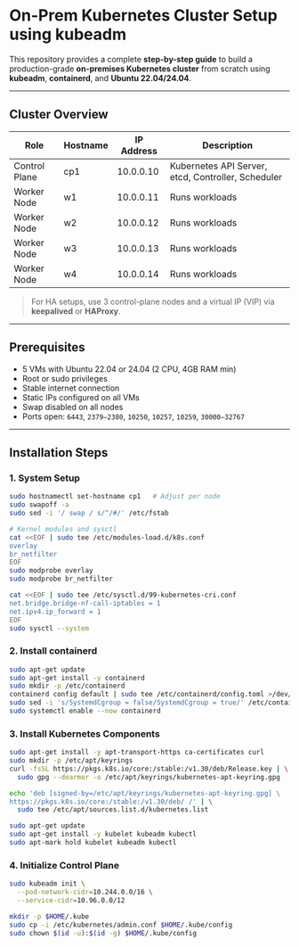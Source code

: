 # On-Prem Kubernetes Cluster Setup using kubeadm

This repository provides a complete **step-by-step guide** to build a production-grade **on-premises Kubernetes cluster** from scratch using **kubeadm**, **containerd**, and **Ubuntu 22.04/24.04**.

---

## Cluster Overview

| Role | Hostname | IP Address | Description |
|------|-----------|-------------|--------------|
| Control Plane | cp1 | 10.0.0.10 | Kubernetes API Server, etcd, Controller, Scheduler |
| Worker Node | w1 | 10.0.0.11 | Runs workloads |
| Worker Node | w2 | 10.0.0.12 | Runs workloads |
| Worker Node | w3 | 10.0.0.13 | Runs workloads |
| Worker Node | w4 | 10.0.0.14 | Runs workloads |

>  For HA setups, use 3 control-plane nodes and a virtual IP (VIP) via **keepalived** or **HAProxy**.

---

## Prerequisites

- 5 VMs with Ubuntu 22.04 or 24.04 (2 CPU, 4GB RAM min)
- Root or sudo privileges
- Stable internet connection
- Static IPs configured on all VMs
- Swap disabled on all nodes
- Ports open: `6443`, `2379–2380`, `10250`, `10257`, `10259`, `30000–32767`

---

## Installation Steps

### 1. System Setup

```bash
sudo hostnamectl set-hostname cp1   # Adjust per node
sudo swapoff -a
sudo sed -i '/ swap / s/^/#/' /etc/fstab

# Kernel modules and sysctl
cat <<EOF | sudo tee /etc/modules-load.d/k8s.conf
overlay
br_netfilter
EOF
sudo modprobe overlay
sudo modprobe br_netfilter

cat <<EOF | sudo tee /etc/sysctl.d/99-kubernetes-cri.conf
net.bridge.bridge-nf-call-iptables = 1
net.ipv4.ip_forward = 1
EOF
sudo sysctl --system
```

### 2. Install containerd

```bash
sudo apt-get update
sudo apt-get install -y containerd
sudo mkdir -p /etc/containerd
containerd config default | sudo tee /etc/containerd/config.toml >/dev/null
sudo sed -i 's/SystemdCgroup = false/SystemdCgroup = true/' /etc/containerd/config.toml
sudo systemctl enable --now containerd
```

### 3. Install Kubernetes Components

```bash
sudo apt-get install -y apt-transport-https ca-certificates curl
sudo mkdir -p /etc/apt/keyrings
curl -fsSL https://pkgs.k8s.io/core:/stable:/v1.30/deb/Release.key | \
  sudo gpg --dearmor -o /etc/apt/keyrings/kubernetes-apt-keyring.gpg
```

```bash
echo 'deb [signed-by=/etc/apt/keyrings/kubernetes-apt-keyring.gpg] \
https://pkgs.k8s.io/core:/stable:/v1.30/deb/ /' | \
  sudo tee /etc/apt/sources.list.d/kubernetes.list
```

```bash
sudo apt-get update
sudo apt-get install -y kubelet kubeadm kubectl
sudo apt-mark hold kubelet kubeadm kubectl
```

### 4. Initialize Control Plane

```bash
sudo kubeadm init \
  --pod-network-cidr=10.244.0.0/16 \
  --service-cidr=10.96.0.0/12
```

```bash
mkdir -p $HOME/.kube
sudo cp -i /etc/kubernetes/admin.conf $HOME/.kube/config
sudo chown $(id -u):$(id -g) $HOME/.kube/config
```

